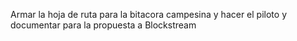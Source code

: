 Armar la hoja de ruta para la bitacora campesina y hacer el piloto y documentar para la propuesta a Blockstream
